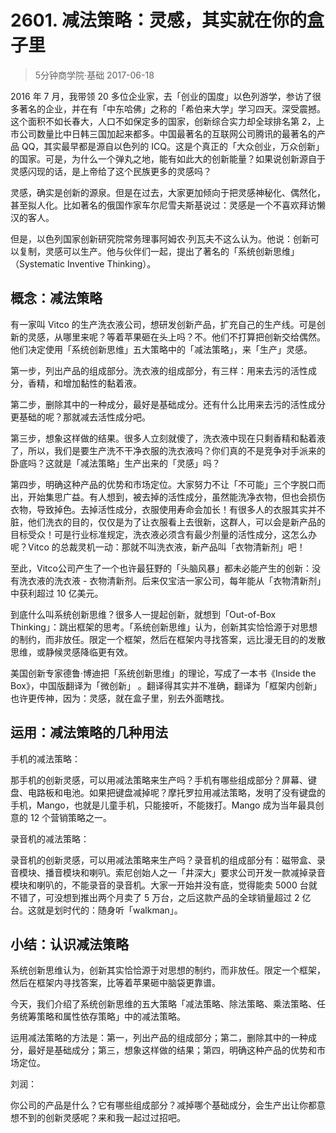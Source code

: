 # 2601. 减法策略：灵感，其实就在你的盒子里
> 5分钟商学院·基础
2017-06-18

2016 年 7 月，我带领 20 多位企业家，去「创业的国度」以色列游学，参访了很多著名的企业，并在有「中东哈佛」之称的「希伯来大学」学习四天。深受震撼。这个面积不如长春大，人口不如保定多的国家，创新综合实力却全球排名第 2，上市公司数量比中日韩三国加起来都多。中国最著名的互联网公司腾讯的最著名的产品 QQ，其实最早都是源自以色列的 ICQ。这是个真正的「大众创业，万众创新」的国家。可是，为什么一个弹丸之地，能有如此大的创新能量？如果说创新源自于灵感闪现的话，是上帝给了这个民族更多的灵感吗？

灵感，确实是创新的源泉。但是在过去，大家更加倾向于把灵感神秘化、偶然化，甚至拟人化。比如著名的俄国作家车尔尼雪夫斯基说过：灵感是一个不喜欢拜访懒汉的客人。

但是，以色列国家创新研究院常务理事阿姆农·列瓦夫不这么认为。他说：创新可以复制，灵感可以生产。他与伙伴们一起，提出了著名的「系统创新思维」（Systematic Inventive Thinking）。

## 概念：减法策略
有一家叫 Vitco 的生产洗衣液公司，想研发创新产品，扩充自己的生产线。可是创新的灵感，从哪里来呢？等着苹果砸在头上吗？不。他们不打算把创新交给偶然。他们决定使用「系统创新思维」五大策略中的「减法策略」，来「生产」灵感。

第一步，列出产品的组成部分。洗衣液的组成部分，有三样：用来去污的活性成分，香精，和增加黏性的黏着液。

第二步，删除其中的一种成分，最好是基础成分。还有什么比用来去污的活性成分更基础的呢？那就减去活性成分吧。

第三步，想象这样做的结果。很多人立刻就傻了，洗衣液中现在只剩香精和黏着液了，所以，我们是要生产洗不干净衣服的洗衣液吗？你们真的不是竞争对手派来的卧底吗？这就是「减法策略」生产出来的「灵感」吗？

第四步，明确这种产品的优势和市场定位。大家努力不让「不可能」三个字脱口而出，开始集思广益。有人想到，被去掉的活性成分，虽然能洗净衣物，但也会损伤衣物，导致掉色。去掉活性成分，衣服使用寿命会加长！有很多人的衣服其实并不脏，他们洗衣的目的，仅仅是为了让衣服看上去很新，这群人，可以会是新产品的目标受众！可是行业标准规定，洗衣液必须含有最少剂量的活性成分，这怎么办呢？Vitco 的总裁灵机一动：那就不叫洗衣液，新产品叫「衣物清新剂」吧！

至此，Vitco公司产生了一个也许最狂野的「头脑风暴」都未必能产生的创新：没有洗衣液的洗衣液 - 衣物清新剂。后来仅宝洁一家公司，每年能从「衣物清新剂」中获利超过 10 亿美元。

到底什么叫系统创新思维？很多人一提起创新，就想到「Out-of-Box Thinking」：跳出框架的思考。「系统创新思维」认为，创新其实恰恰源于对思想的制约，而非放任。限定一个框架，然后在框架内寻找答案，远比漫无目的的发散思维，或静候灵感降临更有效。

美国创新专家德鲁·博迪把「系统创新思维」的理论，写成了一本书《Inside the Box》，中国版翻译为「微创新」 。翻译得其实并不准确，翻译为「框架内创新」也许更传神，因为：灵感，就在盒子里，别去外面瞎找。

## 运用：减法策略的几种用法
手机的减法策略：

那手机的创新灵感，可以用减法策略来生产吗？手机有哪些组成部分？屏幕、键盘、电路板和电池。如果把键盘减掉呢？摩托罗拉用减法策略，发明了没有键盘的手机，Mango，也就是儿童手机，只能接听，不能拨打。Mango 成为当年最具创意的 12 个营销策略之一。

录音机的减法策略：

录音机的创新灵感，可以用减法策略来生产吗？录音机的组成部分有：磁带盒、录音模块、播音模块和喇叭。索尼创始人之一「井深大」要求公司开发一款减掉录音模块和喇叭的，不能录音的录音机。大家一开始并没有底，觉得能卖 5000 台就不错了，可没想到推出两个月卖了 5 万台，之后这款产品的全球销量超过 2 亿台。这就是划时代的：随身听「walkman」。

## 小结：认识减法策略
系统创新思维认为，创新其实恰恰源于对思想的制约，而非放任。限定一个框架，然后在框架内寻找答案，比等着苹果砸中脑袋更靠谱。

今天，我们介绍了系统创新思维的五大策略「减法策略、除法策略、乘法策略、任务统筹策略和属性依存策略」中的减法策略。

运用减法策略的方法是：第一，列出产品的组成部分；第二，删除其中的一种成分，最好是基础成分；第三，想象这样做的结果；第四，明确这种产品的优势和市场定位。

刘润：

你公司的产品是什么？它有哪些组成部分？减掉哪个基础成分，会生产出让你都意想不到的创新灵感呢？来和我一起过过招吧。



